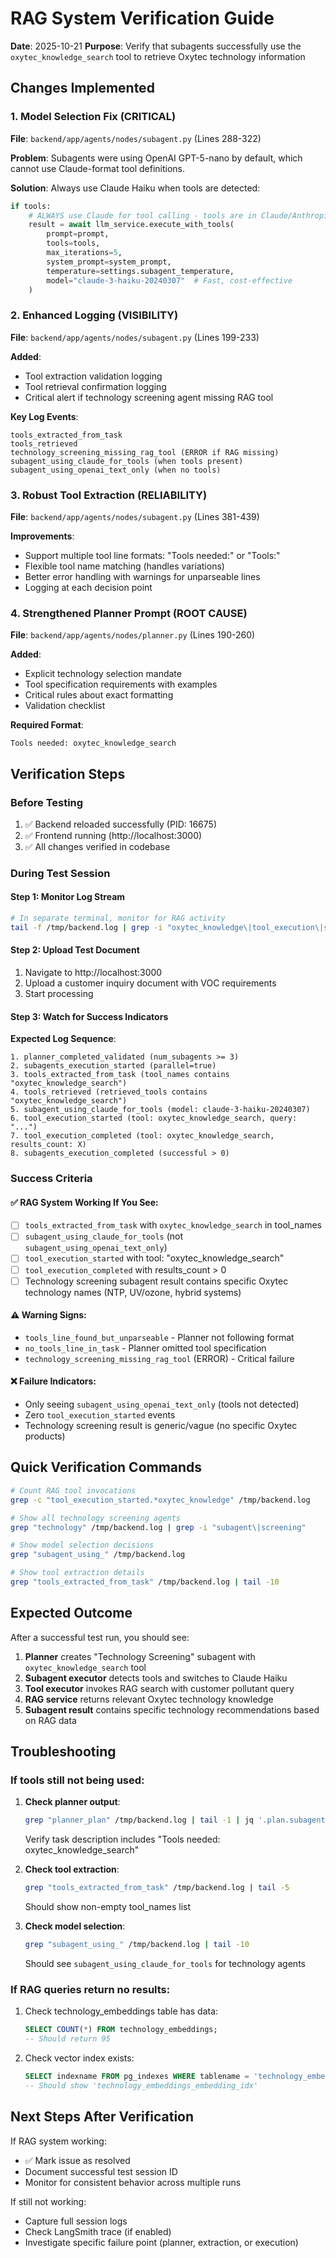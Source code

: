# RAG System Verification Guide

**Date**: 2025-10-21
**Purpose**: Verify that subagents successfully use the `oxytec_knowledge_search` tool to retrieve Oxytec technology information

## Changes Implemented

### 1. Model Selection Fix (CRITICAL)
**File**: `backend/app/agents/nodes/subagent.py` (Lines 288-322)

**Problem**: Subagents were using OpenAI GPT-5-nano by default, which cannot use Claude-format tool definitions.

**Solution**: Always use Claude Haiku when tools are detected:
```python
if tools:
    # ALWAYS use Claude for tool calling - tools are in Claude/Anthropic format
    result = await llm_service.execute_with_tools(
        prompt=prompt,
        tools=tools,
        max_iterations=5,
        system_prompt=system_prompt,
        temperature=settings.subagent_temperature,
        model="claude-3-haiku-20240307"  # Fast, cost-effective
    )
```

### 2. Enhanced Logging (VISIBILITY)
**File**: `backend/app/agents/nodes/subagent.py` (Lines 199-233)

**Added**:
- Tool extraction validation logging
- Tool retrieval confirmation logging
- Critical alert if technology screening agent missing RAG tool

**Key Log Events**:
```
tools_extracted_from_task
tools_retrieved
technology_screening_missing_rag_tool (ERROR if RAG missing)
subagent_using_claude_for_tools (when tools present)
subagent_using_openai_text_only (when no tools)
```

### 3. Robust Tool Extraction (RELIABILITY)
**File**: `backend/app/agents/nodes/subagent.py` (Lines 381-439)

**Improvements**:
- Support multiple tool line formats: "Tools needed:" or "Tools:"
- Flexible tool name matching (handles variations)
- Better error handling with warnings for unparseable lines
- Logging at each decision point

### 4. Strengthened Planner Prompt (ROOT CAUSE)
**File**: `backend/app/agents/nodes/planner.py` (Lines 190-260)

**Added**:
- Explicit technology selection mandate
- Tool specification requirements with examples
- Critical rules about exact formatting
- Validation checklist

**Required Format**:
```
Tools needed: oxytec_knowledge_search
```

## Verification Steps

### Before Testing
1. ✅ Backend reloaded successfully (PID: 16675)
2. ✅ Frontend running (http://localhost:3000)
3. ✅ All changes verified in codebase

### During Test Session

#### Step 1: Monitor Log Stream
```bash
# In separate terminal, monitor for RAG activity
tail -f /tmp/backend.log | grep -i "oxytec_knowledge\|tool_execution\|subagent_using"
```

#### Step 2: Upload Test Document
1. Navigate to http://localhost:3000
2. Upload a customer inquiry document with VOC requirements
3. Start processing

#### Step 3: Watch for Success Indicators

**Expected Log Sequence**:
```
1. planner_completed_validated (num_subagents >= 3)
2. subagents_execution_started (parallel=true)
3. tools_extracted_from_task (tool_names contains "oxytec_knowledge_search")
4. tools_retrieved (retrieved_tools contains "oxytec_knowledge_search")
5. subagent_using_claude_for_tools (model: claude-3-haiku-20240307)
6. tool_execution_started (tool: oxytec_knowledge_search, query: "...")
7. tool_execution_completed (tool: oxytec_knowledge_search, results_count: X)
8. subagents_execution_completed (successful > 0)
```

### Success Criteria

#### ✅ RAG System Working If You See:
- [ ] `tools_extracted_from_task` with `oxytec_knowledge_search` in tool_names
- [ ] `subagent_using_claude_for_tools` (not `subagent_using_openai_text_only`)
- [ ] `tool_execution_started` with tool: "oxytec_knowledge_search"
- [ ] `tool_execution_completed` with results_count > 0
- [ ] Technology screening subagent result contains specific Oxytec technology names (NTP, UV/ozone, hybrid systems)

#### ⚠️ Warning Signs:
- `tools_line_found_but_unparseable` - Planner not following format
- `no_tools_line_in_task` - Planner omitted tool specification
- `technology_screening_missing_rag_tool` (ERROR) - Critical failure

#### ❌ Failure Indicators:
- Only seeing `subagent_using_openai_text_only` (tools not detected)
- Zero `tool_execution_started` events
- Technology screening result is generic/vague (no specific Oxytec products)

## Quick Verification Commands

```bash
# Count RAG tool invocations
grep -c "tool_execution_started.*oxytec_knowledge" /tmp/backend.log

# Show all technology screening agents
grep "technology" /tmp/backend.log | grep -i "subagent\|screening"

# Show model selection decisions
grep "subagent_using_" /tmp/backend.log

# Show tool extraction details
grep "tools_extracted_from_task" /tmp/backend.log | tail -10
```

## Expected Outcome

After a successful test run, you should see:
1. **Planner** creates "Technology Screening" subagent with `oxytec_knowledge_search` tool
2. **Subagent executor** detects tools and switches to Claude Haiku
3. **Tool executor** invokes RAG search with customer pollutant query
4. **RAG service** returns relevant Oxytec technology knowledge
5. **Subagent result** contains specific technology recommendations based on RAG data

## Troubleshooting

### If tools still not being used:

1. **Check planner output**:
   ```bash
   grep "planner_plan" /tmp/backend.log | tail -1 | jq '.plan.subagents[0]'
   ```
   Verify task description includes "Tools needed: oxytec_knowledge_search"

2. **Check tool extraction**:
   ```bash
   grep "tools_extracted_from_task" /tmp/backend.log | tail -5
   ```
   Should show non-empty tool_names list

3. **Check model selection**:
   ```bash
   grep "subagent_using_" /tmp/backend.log | tail -10
   ```
   Should see `subagent_using_claude_for_tools` for technology agents

### If RAG queries return no results:

1. Check technology_embeddings table has data:
   ```sql
   SELECT COUNT(*) FROM technology_embeddings;
   -- Should return 95
   ```

2. Check vector index exists:
   ```sql
   SELECT indexname FROM pg_indexes WHERE tablename = 'technology_embeddings';
   -- Should show 'technology_embeddings_embedding_idx'
   ```

## Next Steps After Verification

If RAG system working:
- ✅ Mark issue as resolved
- Document successful test session ID
- Monitor for consistent behavior across multiple runs

If still not working:
- Capture full session logs
- Check LangSmith trace (if enabled)
- Investigate specific failure point (planner, extraction, or execution)
